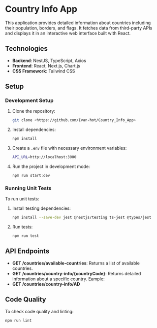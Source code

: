# Country Info App

This application provides detailed information about countries including their population, borders, and flags. It fetches data from third-party APIs and displays it in an interactive web interface built with React.

## Technologies
- **Backend**: NestJS, TypeScript, Axios
- **Frontend**: React, Next.js, Chart.js
- **CSS Framework**: Tailwind CSS

## Setup

### Development Setup

1. Clone the repository:
    ```bash
    git clone <https://github.com/Ivan-hot/Country_Info_App>
    ```

2. Install dependencies:
    ```bash
    npm install
    ```

3. Create a `.env` file with necessary environment variables:
    ```bash
    API_URL=http://localhost:3000
    ```

4. Run the project in development mode:
    ```bash
    npm run start:dev
    ```

### Running Unit Tests

To run unit tests:

1. Install testing dependencies:
    ```bash
    npm install --save-dev jest @nestjs/testing ts-jest @types/jest
    ```

2. Run tests:
    ```bash
    npm run test
    ```

## API Endpoints

- **GET /countries/available-countries**: Returns a list of available countries.
- **GET /countries/country-info/{countryCode}**: Returns detailed information about a specific country.
Eample:
- **GET /countries/country-info/AD**

## Code Quality

To check code quality and linting:

```bash
npm run lint
